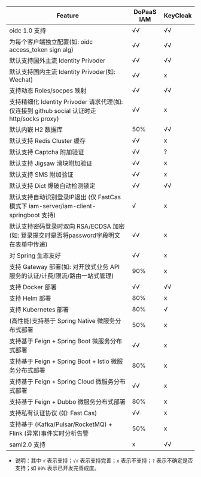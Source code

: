 |                        Feature                     |  DoPaaS IAM  | KeyCloak  |
| ---------------------------------------------- | ------------------- | -------------- |
| oidc 1.0 支持  | √√  |  √√ |
| 为每个客户端独立配置(如: oidc access_token sign alg) | √√  | √√  |
| 默认支持国外主流 Identity Privoder |  √√ | √√  |
| 默认支持国内主流 Identity Privoder(如: Wechat) |  √√ | x  |
| 支持动态 Roles/socpes 映射  |  √√ | √√  |
| 支持精细化 Identity Privoder 请求代理(如: 仅连接到 github social 认证时走 http/socks proxy)  |  √√ | x  |
| 默认内嵌 H2 数据库 |  50% |  √√ |
| 默认支持 Redis Cluster 缓存  | √√  | x  |
| 默认支持 Captcha 附加验证  | √√  | ?  |
| 默认支持 Jigsaw 滑块附加验证  | √√  | x  |
| 默认支持 SMS 附加验证  | √√  | x  |
| 默认支持 Dict 爆破自动检测锁定  | √√  | √√  |
| 默认支持自动识别登录IP退出 (仅 FastCas 模式下 iam-server/iam-client-springboot 支持)  | √  | x  |
| 默认支持密码登录时双向 RSA/ECDSA 加密(如: 登录提交时是否将password字段明文在表单中传递)  | √√  | x  |
| 对 Spring 生态友好  |  √√ | x  |
| 支持 Gateway 部署(如: 对开放式业务 API 服务的认证/计费/限流/路由一站式管理) |  90% | x  |
| 支持 Docker 部署  |  √√ | √√  |
| 支持 Helm 部署  |  80% | x  |   |
| 支持 Kubernetes 部署  |  80% | √  |   |
| (高性能)支持基于 Spring Native 微服务分布式部署  | 50% | x  |   |
| 支持基于 Feign + Spring Boot 微服务分布式部署  | √√  | x  |
| 支持基于 Feign + Spring Boot + Istio 微服务分布式部署  | 80%  | x  |
| 支持基于 Feign + Spring Cloud 微服务分布式部署  | √√  | x  |
| 支持基于 Feign + Dubbo 微服务分布式部署  | 80%  | x  |
| 支持私有认证协议 (如: Fast Cas) |  √√ |  x |
| 支持基于 (Kafka/Pulsar/RocketMQ) + Flink (异常)事件实时分析告警 | 50%  | x  |
| saml2.0 支持  | x  |  √√ |

- 说明：其中 `√` 表示支持；`√√` 表示支持完善；`x` 表示不支持；`?` 表示不确定是否支持；如 `80%` 表示已开发完善成度。
